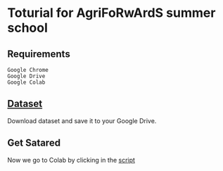 # Toturial for AgriFoRwArdS summer school

## Requirements

```
Google Chrome 
Google Drive
Google Colab
```

## [Dataset](https://drive.google.com/drive/folders/1k1fJ2K8CIYXvecy_CS2JIwG7vZL5WQB0?usp=sharing)

Download dataset and save it to your Google Drive.

## Get Satared

Now we go to Colab by clicking in the [script](https://github.com/brandleyzhou/summerschool_AF/blob/main/basic_pipeline.ipynb)




